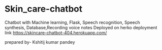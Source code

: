 # Skin_care-chatbot
Chatbot with Machine learning, Flask, Speech recognition, Speech synthesis, Database,Recording voice notes
Deployed on herko
deployment link https://skincare-chatbot-404.herokuapp.com/


prepared by- Kshitij kumar pandey
